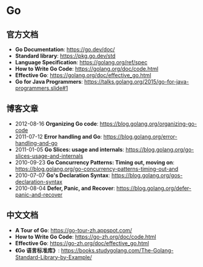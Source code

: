 # Go

## 官方文档

- **Go Documentation**: https://go.dev/doc/
- **Standard library**: https://pkg.go.dev/std
- **Language Specification**: https://golang.org/ref/spec
- **How to Write Go Code**: https://golang.org/doc/code.html
- **Effective Go**: https://golang.org/doc/effective_go.html
- **Go for Java Programmers**: https://talks.golang.org/2015/go-for-java-programmers.slide#1

## 博客文章

- 2012-08-16 **Organizing Go code**: https://blog.golang.org/organizing-go-code
- 2011-07-12 **Error handling and Go**: https://blog.golang.org/error-handling-and-go
- 2011-01-05 **Go Slices: usage and internals**: https://blog.golang.org/go-slices-usage-and-internals
- 2010-09-23 **Go Concurrency Patterns: Timing out, moving
  on**: https://blog.golang.org/go-concurrency-patterns-timing-out-and
- 2010-07-07 **Go's Declaration Syntax**: https://blog.golang.org/gos-declaration-syntax
- 2010-08-04 **Defer, Panic, and Recover**: https://blog.golang.org/defer-panic-and-recover

## 中文文档

- **A Tour of Go**: https://go-tour-zh.appspot.com/
- **How to Write Go Code**: https://go-zh.org/doc/code.html
- **Effective Go**: https://go-zh.org/doc/effective_go.html
- **《Go 语言标准库》**: https://books.studygolang.com/The-Golang-Standard-Library-by-Example/
